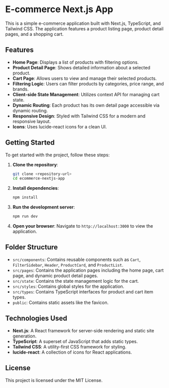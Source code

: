 # E-commerce Next.js App

This is a simple e-commerce application built with Next.js, TypeScript, and Tailwind CSS. The application features a product listing page, product detail pages, and a shopping cart.

## Features

- **Home Page**: Displays a list of products with filtering options.
- **Product Detail Page**: Shows detailed information about a selected product.
- **Cart Page**: Allows users to view and manage their selected products.
- **Filtering Logic**: Users can filter products by categories, price range, and brands.
- **Client-side State Management**: Utilizes context API for managing cart state.
- **Dynamic Routing**: Each product has its own detail page accessible via dynamic routing.
- **Responsive Design**: Styled with Tailwind CSS for a modern and responsive layout.
- **Icons**: Uses lucide-react icons for a clean UI.

## Getting Started

To get started with the project, follow these steps:

1. **Clone the repository**:
   ```bash
   git clone <repository-url>
   cd ecommerce-nextjs-app
   ```

2. **Install dependencies**:
   ```bash
   npm install
   ```

3. **Run the development server**:
   ```bash
   npm run dev
   ```

4. **Open your browser**:
   Navigate to `http://localhost:3000` to view the application.

## Folder Structure

- `src/components`: Contains reusable components such as `Cart`, `FilterSidebar`, `Header`, `ProductCard`, and `ProductList`.
- `src/pages`: Contains the application pages including the home page, cart page, and dynamic product detail pages.
- `src/state`: Contains the state management logic for the cart.
- `src/styles`: Contains global styles for the application.
- `src/types`: Contains TypeScript interfaces for product and cart item types.
- `public`: Contains static assets like the favicon.

## Technologies Used

- **Next.js**: A React framework for server-side rendering and static site generation.
- **TypeScript**: A superset of JavaScript that adds static types.
- **Tailwind CSS**: A utility-first CSS framework for styling.
- **lucide-react**: A collection of icons for React applications.

## License

This project is licensed under the MIT License.